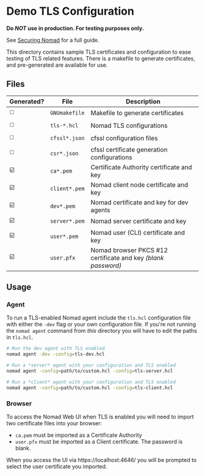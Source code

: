 Demo TLS Configuration
======================

**Do _NOT_ use in production. For testing purposes only.**

See [Securing Nomad](https://www.nomadproject.io/guides/securing-nomad.html)
for a full guide.

This directory contains sample TLS certificates and configuration to ease
testing of TLS related features. There is a makefile to generate certificates,
and pre-generated are available for use.

## Files

| Generated? | File | Description |
| - | ------------- | ---|
| ◻️ | `GNUmakefile` | Makefile to generate certificates |
| ◻️ | `tls-*.hcl`   | Nomad TLS configurations |
| ◻️ | `cfssl*.json` | cfssl configuration files |
| ◻️ | `csr*.json`   | cfssl certificate generation configurations |
| ☑️ | `ca*.pem`     | Certificate Authority certificate and key |
| ☑️ | `client*.pem` | Nomad client node certificate and key |
| ☑️ | `dev*.pem`    | Nomad certificate and key for dev agents |
| ☑️ | `server*.pem` | Nomad server certificate and key |
| ☑️ | `user*.pem`   | Nomad user (CLI) certificate and key |
| ☑️ | `user.pfx`    | Nomad browser PKCS #12 certificate and key *(blank password)* |

## Usage

### Agent

To run a TLS-enabled Nomad agent include the `tls.hcl` configuration file with
either the `-dev` flag or your own configuration file. If you're not running
the `nomad agent` command from *this* directory you will have to edit the paths
in `tls.hcl`.

```sh
# Run the dev agent with TLS enabled
nomad agent -dev -config=tls-dev.hcl

# Run a *server* agent with your configuration and TLS enabled
nomad agent -config=path/to/custom.hcl -config=tls-server.hcl

# Run a *client* agent with your configuration and TLS enabled
nomad agent -config=path/to/custom.hcl -config=tls-client.hcl
```

### Browser

To access the Nomad Web UI when TLS is enabled you will need to import two
certificate files into your browser:

- `ca.pem` must be imported as a Certificate Authority
- `user.pfx` must be imported as a Client certificate. The password is blank.

When you access the UI via https://localhost:4646/ you will be prompted to
select the user certificate you imported.
